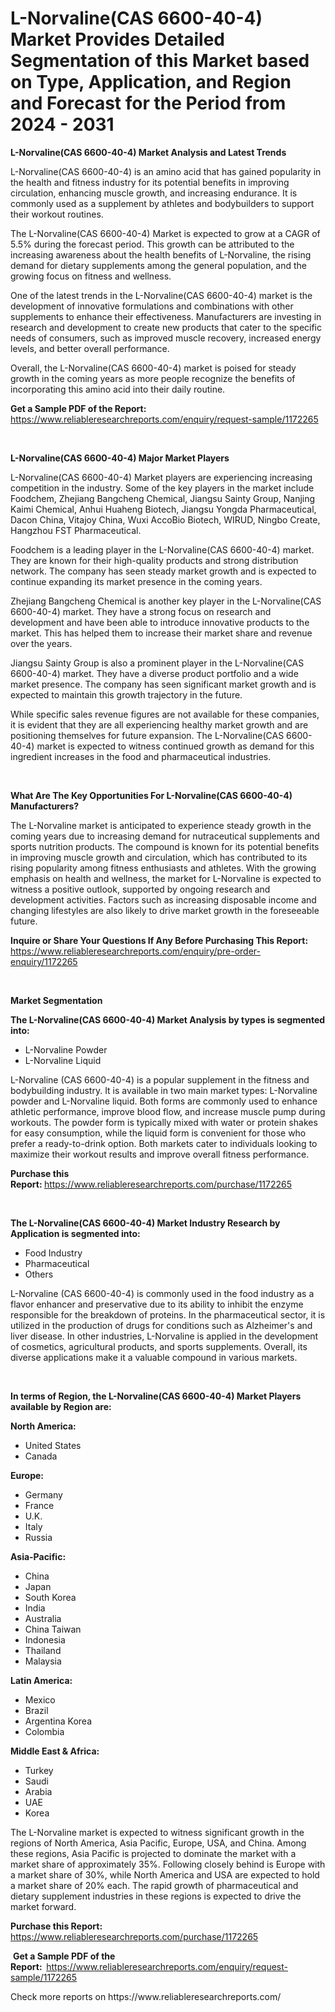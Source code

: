 <p><h1>L-Norvaline(CAS 6600-40-4) Market Provides Detailed Segmentation of this Market based on Type, Application, and Region and Forecast for the Period from 2024 - 2031</h1></p><p><strong>L-Norvaline(CAS 6600-40-4) Market Analysis and Latest Trends</strong></p>
<p><p>L-Norvaline(CAS 6600-40-4) is an amino acid that has gained popularity in the health and fitness industry for its potential benefits in improving circulation, enhancing muscle growth, and increasing endurance. It is commonly used as a supplement by athletes and bodybuilders to support their workout routines.</p><p>The L-Norvaline(CAS 6600-40-4) Market is expected to grow at a CAGR of 5.5% during the forecast period. This growth can be attributed to the increasing awareness about the health benefits of L-Norvaline, the rising demand for dietary supplements among the general population, and the growing focus on fitness and wellness.</p><p>One of the latest trends in the L-Norvaline(CAS 6600-40-4) market is the development of innovative formulations and combinations with other supplements to enhance their effectiveness. Manufacturers are investing in research and development to create new products that cater to the specific needs of consumers, such as improved muscle recovery, increased energy levels, and better overall performance.</p><p>Overall, the L-Norvaline(CAS 6600-40-4) market is poised for steady growth in the coming years as more people recognize the benefits of incorporating this amino acid into their daily routine.</p></p>
<p><strong>Get a Sample PDF of the Report:&nbsp;</strong> <a href="https://www.reliableresearchreports.com/enquiry/request-sample/1172265">https://www.reliableresearchreports.com/enquiry/request-sample/1172265</a></p>
<p>&nbsp;</p>
<p><strong>L-Norvaline(CAS 6600-40-4) Major Market Players</strong></p>
<p><p>L-Norvaline(CAS 6600-40-4) Market players are experiencing increasing competition in the industry. Some of the key players in the market include Foodchem, Zhejiang Bangcheng Chemical, Jiangsu Sainty Group, Nanjing Kaimi Chemical, Anhui Huaheng Biotech, Jiangsu Yongda Pharmaceutical, Dacon China, Vitajoy China, Wuxi AccoBio Biotech, WIRUD, Ningbo Create, Hangzhou FST Pharmaceutical.</p><p>Foodchem is a leading player in the L-Norvaline(CAS 6600-40-4) market. They are known for their high-quality products and strong distribution network. The company has seen steady market growth and is expected to continue expanding its market presence in the coming years.</p><p>Zhejiang Bangcheng Chemical is another key player in the L-Norvaline(CAS 6600-40-4) market. They have a strong focus on research and development and have been able to introduce innovative products to the market. This has helped them to increase their market share and revenue over the years.</p><p>Jiangsu Sainty Group is also a prominent player in the L-Norvaline(CAS 6600-40-4) market. They have a diverse product portfolio and a wide market presence. The company has seen significant market growth and is expected to maintain this growth trajectory in the future.</p><p>While specific sales revenue figures are not available for these companies, it is evident that they are all experiencing healthy market growth and are positioning themselves for future expansion. The L-Norvaline(CAS 6600-40-4) market is expected to witness continued growth as demand for this ingredient increases in the food and pharmaceutical industries.</p></p>
<p>&nbsp;</p>
<p><strong>What Are The Key Opportunities For L-Norvaline(CAS 6600-40-4) Manufacturers?</strong></p>
<p><p>The L-Norvaline market is anticipated to experience steady growth in the coming years due to increasing demand for nutraceutical supplements and sports nutrition products. The compound is known for its potential benefits in improving muscle growth and circulation, which has contributed to its rising popularity among fitness enthusiasts and athletes. With the growing emphasis on health and wellness, the market for L-Norvaline is expected to witness a positive outlook, supported by ongoing research and development activities. Factors such as increasing disposable income and changing lifestyles are also likely to drive market growth in the foreseeable future.</p></p>
<p><strong>Inquire or Share Your Questions If Any Before Purchasing This Report:</strong> <a href="https://www.reliableresearchreports.com/enquiry/pre-order-enquiry/1172265">https://www.reliableresearchreports.com/enquiry/pre-order-enquiry/1172265</a></p>
<p>&nbsp;</p>
<p><strong>Market Segmentation</strong></p>
<p><strong>The L-Norvaline(CAS 6600-40-4) Market Analysis by types is segmented into:</strong></p>
<p><ul><li>L-Norvaline Powder</li><li>L-Norvaline Liquid</li></ul></p>
<p><p>L-Norvaline (CAS 6600-40-4) is a popular supplement in the fitness and bodybuilding industry. It is available in two main market types: L-Norvaline powder and L-Norvaline liquid. Both forms are commonly used to enhance athletic performance, improve blood flow, and increase muscle pump during workouts. The powder form is typically mixed with water or protein shakes for easy consumption, while the liquid form is convenient for those who prefer a ready-to-drink option. Both markets cater to individuals looking to maximize their workout results and improve overall fitness performance.</p></p>
<p><strong>Purchase this Report:&nbsp;</strong><a href="https://www.reliableresearchreports.com/purchase/1172265">https://www.reliableresearchreports.com/purchase/1172265</a></p>
<p>&nbsp;</p>
<p><strong>The L-Norvaline(CAS 6600-40-4) Market Industry Research by Application is segmented into:</strong></p>
<p><ul><li>Food Industry</li><li>Pharmaceutical</li><li>Others</li></ul></p>
<p><p>L-Norvaline (CAS 6600-40-4) is commonly used in the food industry as a flavor enhancer and preservative due to its ability to inhibit the enzyme responsible for the breakdown of proteins. In the pharmaceutical sector, it is utilized in the production of drugs for conditions such as Alzheimer's and liver disease. In other industries, L-Norvaline is applied in the development of cosmetics, agricultural products, and sports supplements. Overall, its diverse applications make it a valuable compound in various markets.</p></p>
<p>&nbsp;</p>
<p><strong>In terms of Region, the L-Norvaline(CAS 6600-40-4) Market Players available by Region are:</strong></p>
<p>
    <p> <strong> North America: </strong>
        <ul>
            <li>United States</li>
            <li>Canada</li>
        </ul>
        </p> 
    <p> <strong> Europe: </strong>
        <ul>
            <li>Germany</li>
            <li>France</li>
            <li>U.K.</li>
            <li>Italy</li>
            <li>Russia</li>
        </ul>
        </p> 
    <p> <strong> Asia-Pacific: </strong>
        <ul>
            <li>China</li>
            <li>Japan</li>
            <li>South Korea</li>
            <li>India</li>
            <li>Australia</li>
            <li>China Taiwan</li>
            <li>Indonesia</li>
            <li>Thailand</li>
            <li>Malaysia</li>
        </ul>
        </p> 
    <p> <strong> Latin America: </strong>
        <ul>
            <li>Mexico</li>
            <li>Brazil</li>
            <li>Argentina Korea</li>
            <li>Colombia</li>
        </ul>
        </p> 
    <p> <strong> Middle East & Africa: </strong>
        <ul>
            <li>Turkey</li>
            <li>Saudi</li>
            <li>Arabia</li>
            <li>UAE</li>
            <li>Korea</li>
        </ul>
    </p>
    </p>
<p><p>The L-Norvaline market is expected to witness significant growth in the regions of North America, Asia Pacific, Europe, USA, and China. Among these regions, Asia Pacific is projected to dominate the market with a market share of approximately 35%. Following closely behind is Europe with a market share of 30%, while North America and USA are expected to hold a market share of 20% each. The rapid growth of pharmaceutical and dietary supplement industries in these regions is expected to drive the market forward.</p></p>
<p><strong>Purchase this Report: </strong><a href="https://www.reliableresearchreports.com/purchase/1172265">https://www.reliableresearchreports.com/purchase/1172265</a></p>
<p>&nbsp;<strong>Get a Sample PDF of the Report:&nbsp;&nbsp;</strong><a href="https://www.reliableresearchreports.com/enquiry/request-sample/1172265">https://www.reliableresearchreports.com/enquiry/request-sample/1172265</a></p>
<p><strong></strong></p>
<p>Check more reports on https://www.reliableresearchreports.com/</p>